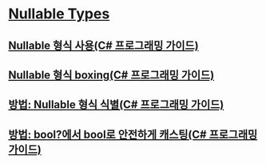 # [Nullable Types](TocOutOfQuery)
## [Nullable 형식 사용(C# 프로그래밍 가이드)](using-nullable-types.md)
## [Nullable 형식 boxing(C# 프로그래밍 가이드)](boxing-nullable-types.md)
## [방법: Nullable 형식 식별(C# 프로그래밍 가이드)](how-to-identify-a-nullable-type.md)
## [방법: bool?에서 bool로 안전하게 캐스팅(C# 프로그래밍 가이드)](how-to-safely-cast-from-bool-to-bool.md)
